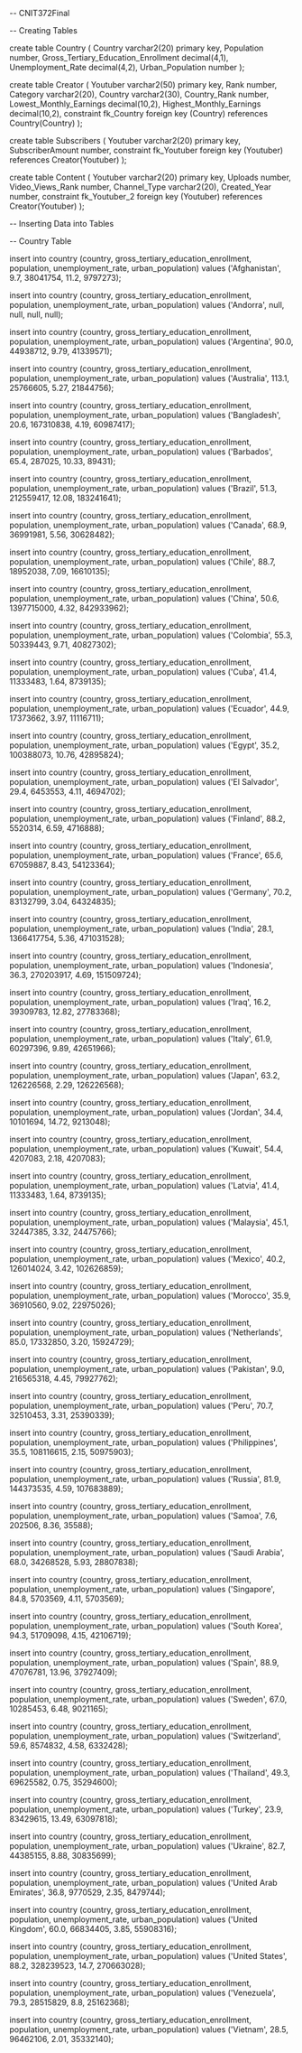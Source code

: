 -- CNIT372Final

-- Creating Tables

create table Country (
  Country varchar2(20) primary key,
  Population number,
  Gross_Tertiary_Education_Enrollment decimal(4,1),
  Unemployment_Rate decimal(4,2),
  Urban_Population number
);

create table Creator (
  Youtuber varchar2(50) primary key,
  Rank number,
  Category varchar2(20),
  Country varchar2(30),
  Country_Rank number,
  Lowest_Monthly_Earnings decimal(10,2),
  Highest_Monthly_Earnings decimal(10,2),
  constraint fk_Country foreign key (Country) references Country(Country)
);

create table Subscribers (
  Youtuber varchar2(20) primary key,
  SubscriberAmount number,
  constraint fk_Youtuber foreign key (Youtuber) references Creator(Youtuber)
);

create table Content (
  Youtuber varchar2(20) primary key,
  Uploads number,
  Video_Views_Rank number,
  Channel_Type varchar2(20),
  Created_Year number,
  constraint fk_Youtuber_2 foreign key (Youtuber) references Creator(Youtuber)
);

-- Inserting Data into Tables

-- Country Table

insert into country (country, gross_tertiary_education_enrollment, population, unemployment_rate, urban_population)
values ('Afghanistan', 9.7, 38041754, 11.2, 9797273);

insert into country (country, gross_tertiary_education_enrollment, population, unemployment_rate, urban_population)
values ('Andorra', null, null, null, null);

insert into country (country, gross_tertiary_education_enrollment, population, unemployment_rate, urban_population)
values ('Argentina', 90.0, 44938712, 9.79, 41339571);

insert into country (country, gross_tertiary_education_enrollment, population, unemployment_rate, urban_population)
values ('Australia', 113.1, 25766605, 5.27, 21844756);

insert into country (country, gross_tertiary_education_enrollment, population, unemployment_rate, urban_population)
values ('Bangladesh', 20.6, 167310838, 4.19, 60987417);

insert into country (country, gross_tertiary_education_enrollment, population, unemployment_rate, urban_population)
values ('Barbados', 65.4, 287025, 10.33, 89431);

insert into country (country, gross_tertiary_education_enrollment, population, unemployment_rate, urban_population)
values ('Brazil', 51.3, 212559417, 12.08, 183241641);

insert into country (country, gross_tertiary_education_enrollment, population, unemployment_rate, urban_population)
values ('Canada', 68.9, 36991981, 5.56, 30628482);

insert into country (country, gross_tertiary_education_enrollment, population, unemployment_rate, urban_population)
values ('Chile', 88.7, 18952038, 7.09, 16610135);

insert into country (country, gross_tertiary_education_enrollment, population, unemployment_rate, urban_population)
values ('China', 50.6, 1397715000, 4.32, 842933962);

insert into country (country, gross_tertiary_education_enrollment, population, unemployment_rate, urban_population)
values ('Colombia', 55.3, 50339443, 9.71, 40827302);

insert into country (country, gross_tertiary_education_enrollment, population, unemployment_rate, urban_population)
values ('Cuba', 41.4, 11333483, 1.64, 8739135);

insert into country (country, gross_tertiary_education_enrollment, population, unemployment_rate, urban_population)
values ('Ecuador', 44.9, 17373662, 3.97, 11116711);

insert into country (country, gross_tertiary_education_enrollment, population, unemployment_rate, urban_population)
values ('Egypt', 35.2, 100388073, 10.76, 42895824);

insert into country (country, gross_tertiary_education_enrollment, population, unemployment_rate, urban_population)
values ('El Salvador', 29.4, 6453553, 4.11, 4694702);

insert into country (country, gross_tertiary_education_enrollment, population, unemployment_rate, urban_population)
values ('Finland', 88.2, 5520314, 6.59, 4716888);

insert into country (country, gross_tertiary_education_enrollment, population, unemployment_rate, urban_population)
values ('France', 65.6, 67059887, 8.43, 54123364);

insert into country (country, gross_tertiary_education_enrollment, population, unemployment_rate, urban_population)
values ('Germany', 70.2, 83132799, 3.04, 64324835);

insert into country (country, gross_tertiary_education_enrollment, population, unemployment_rate, urban_population)
values ('India', 28.1, 1366417754, 5.36, 471031528);

insert into country (country, gross_tertiary_education_enrollment, population, unemployment_rate, urban_population)
values ('Indonesia', 36.3, 270203917, 4.69, 151509724);

insert into country (country, gross_tertiary_education_enrollment, population, unemployment_rate, urban_population)
values ('Iraq', 16.2, 39309783, 12.82, 27783368);

insert into country (country, gross_tertiary_education_enrollment, population, unemployment_rate, urban_population)
values ('Italy', 61.9, 60297396, 9.89, 42651966);

insert into country (country, gross_tertiary_education_enrollment, population, unemployment_rate, urban_population)
values ('Japan', 63.2, 126226568, 2.29, 126226568);

insert into country (country, gross_tertiary_education_enrollment, population, unemployment_rate, urban_population)
values ('Jordan', 34.4, 10101694, 14.72, 9213048);

insert into country (country, gross_tertiary_education_enrollment, population, unemployment_rate, urban_population)
values ('Kuwait', 54.4, 4207083, 2.18, 4207083);

insert into country (country, gross_tertiary_education_enrollment, population, unemployment_rate, urban_population)
values ('Latvia', 41.4, 11333483, 1.64, 8739135);

insert into country (country, gross_tertiary_education_enrollment, population, unemployment_rate, urban_population)
values ('Malaysia', 45.1, 32447385, 3.32, 24475766);

insert into country (country, gross_tertiary_education_enrollment, population, unemployment_rate, urban_population)
values ('Mexico', 40.2, 126014024, 3.42, 102626859);

insert into country (country, gross_tertiary_education_enrollment, population, unemployment_rate, urban_population)
values ('Morocco', 35.9, 36910560, 9.02, 22975026);

insert into country (country, gross_tertiary_education_enrollment, population, unemployment_rate, urban_population)
values ('Netherlands', 85.0, 17332850, 3.20, 15924729);

insert into country (country, gross_tertiary_education_enrollment, population, unemployment_rate, urban_population)
values ('Pakistan', 9.0, 216565318, 4.45, 79927762);

insert into country (country, gross_tertiary_education_enrollment, population, unemployment_rate, urban_population)
values ('Peru', 70.7, 32510453, 3.31, 25390339);

insert into country (country, gross_tertiary_education_enrollment, population, unemployment_rate, urban_population)
values ('Philippines', 35.5, 108116615, 2.15, 50975903);

insert into country (country, gross_tertiary_education_enrollment, population, unemployment_rate, urban_population)
values ('Russia', 81.9, 144373535, 4.59, 107683889);

insert into country (country, gross_tertiary_education_enrollment, population, unemployment_rate, urban_population)
values ('Samoa', 7.6, 202506, 8.36, 35588);

insert into country (country, gross_tertiary_education_enrollment, population, unemployment_rate, urban_population)
values ('Saudi Arabia', 68.0, 34268528, 5.93, 28807838);

insert into country (country, gross_tertiary_education_enrollment, population, unemployment_rate, urban_population)
values ('Singapore', 84.8, 5703569, 4.11, 5703569);

insert into country (country, gross_tertiary_education_enrollment, population, unemployment_rate, urban_population)
values ('South Korea', 94.3, 51709098, 4.15, 42106719);

insert into country (country, gross_tertiary_education_enrollment, population, unemployment_rate, urban_population)
values ('Spain', 88.9, 47076781, 13.96, 37927409);

insert into country (country, gross_tertiary_education_enrollment, population, unemployment_rate, urban_population)
values ('Sweden', 67.0, 10285453, 6.48, 9021165);

insert into country (country, gross_tertiary_education_enrollment, population, unemployment_rate, urban_population)
values ('Switzerland', 59.6, 8574832, 4.58, 6332428);

insert into country (country, gross_tertiary_education_enrollment, population, unemployment_rate, urban_population)
values ('Thailand', 49.3, 69625582, 0.75, 35294600);

insert into country (country, gross_tertiary_education_enrollment, population, unemployment_rate, urban_population)
values ('Turkey', 23.9, 83429615, 13.49, 63097818);

insert into country (country, gross_tertiary_education_enrollment, population, unemployment_rate, urban_population)
values ('Ukraine', 82.7, 44385155, 8.88, 30835699);

insert into country (country, gross_tertiary_education_enrollment, population, unemployment_rate, urban_population)
values ('United Arab Emirates', 36.8, 9770529, 2.35, 8479744);

insert into country (country, gross_tertiary_education_enrollment, population, unemployment_rate, urban_population)
values ('United Kingdom', 60.0, 66834405, 3.85, 55908316);

insert into country (country, gross_tertiary_education_enrollment, population, unemployment_rate, urban_population)
values ('United States', 88.2, 328239523, 14.7, 270663028);

insert into country (country, gross_tertiary_education_enrollment, population, unemployment_rate, urban_population)
values ('Venezuela', 79.3, 28515829, 8.8, 25162368);

insert into country (country, gross_tertiary_education_enrollment, population, unemployment_rate, urban_population)
values ('Vietnam', 28.5, 96462106, 2.01, 35332140);
